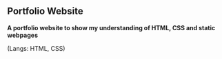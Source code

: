 ## Portfolio Website
**A portfolio website to show my understanding of HTML, CSS and static webpages**

(Langs: HTML, CSS)

